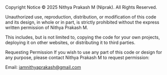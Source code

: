 Copyright Notice
© 2025 Nithya Prakash M (Niprak). All Rights Reserved.

Unauthorized use, reproduction, distribution, or modification of this code and its design, in whole or in part, is strictly prohibited without the express written permission of Nithya Prakash M.

This includes, but is not limited to, copying the code for your own projects, deploying it on other websites, or distributing it to third parties.

Requesting Permission
If you wish to use any part of this code or design for any purpose, please contact Nithya Prakash M to request permission:

Email: iamnithyaprakash@gmail.com
